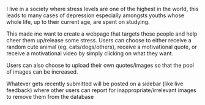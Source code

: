 I live in a society where stress levels are one of the highest in the world, this leads to many cases of depression
especially amongsts youths whose whole life, up to their current age, are spent on studying.

This made me want to create a webpage that targets these people and help cheer them up/release some stress.
Users can choose to either receive a random cute animal (eg. cats/dogs/others), receive a motivational quote, or
receive a motivational video by simply clicking on what they want.

Users can also choose to upload their own quotes/images so that the pool of images can be increased.

Whatever gets recently submitted will be posted on a sidebar (like live feedback) where other users can report for inappropriate/irrelevant
images to remove them from the database